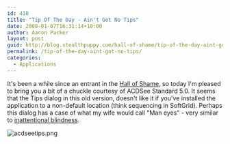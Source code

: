 ```yaml
---
id: 410
title: "Tip Of The Day - Ain't Got No Tips"
date: 2008-01-07T16:31:14+10:00
author: Aaron Parker
layout: post
guid: http://blog.stealthpuppy.com/hall-of-shame/tip-of-the-day-aint-got-no-tips
permalink: /tip-of-the-day-aint-got-no-tips/
categories:
  - Applications
---
```

It's been a while since an entrant in the [Hall of Shame]({{site.baseurl}}/category/hall-of-shame), so today I'm pleased to bring you a bit of a chuckle courtesy of ACDSee Standard 5.0. It seems that the Tips dialog in this old version, doesn't like it if you've installed the application to a non-default location (think sequencing in SoftGrid). Perhaps this dialog has a case of what my wife would call "Man eyes" - very similar to [inattentional blindness](http://en.wikipedia.org/wiki/Inattentional_blindness).

![acdseetips.png]({{site.baseurl}}/media/2008/01/acdseetips.png)

